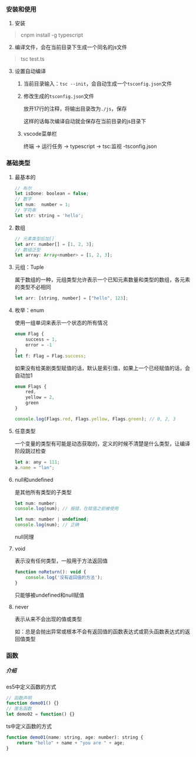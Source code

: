 <!--
 * @Date: 2020-11-09 20:21:24
 * @LastEditors: Lq
 * @LastEditTime: 2020-11-09 21:40:18
 * @FilePath: \learnningNotes\ts\index.md
-->
### 安装和使用

1. 安装
> cnpm install -g typescript

2. 编译文件，会在当前目录下生成一个同名的js文件

> tsc test.ts

3. 设置自动编译

    1. 当前目录输入：`tsc --init`，会自动生成一个`tsconfig.json`文件

    2. 修改生成的`tsconfig.json`文件

        放开17行的注释，将输出目录改为`./js`，保存

        这样的话每次编译自动就会保存在当前目录的js目录下

    3. vscode菜单栏

        终端 -> 运行任务 -> typescript -> tsc:监视 -tsconfig.json

### 基础类型

1. 最基本的
    ```js
    // 布尔
    let isDone: boolean = false;
    // 数字
    let num:  number = 1;
    // 字符串
    let str: string = 'hello';
    ```

2.  数组

    ```js
    // 元素类型后加[]
    let arr: number[] = [1, 2, 3];
    // 数组泛型
    let array: Array<number> = [1, 2, 3];
    ```

3. 元组：Tuple

    属于数组的一种，元组类型允许表示一个已知元素数量和类型的数组，各元素的类型不必相同

    ```js
    let arr: [string, number] = ["hello", 123];
    ```

4. 枚举：enum

    使用一组单词来表示一个状态的所有情况

    ```js
    enum Flag {
        success = 1,
        error = -1
    }
    let f: Flag = Flag.success;
    ```

    如果没有给美剧类型赋值的话，默认是索引值，如果上一个已经赋值的话，会自动加1

    ```js
    enum Flags {
        red,
        yellow = 2,
        green
    }

    console.log(Flags.red, Flags.yellow, Flags.green); // 0, 2, 3
    ```

5. 任意类型

    一个变量的类型有可能是动态获取的，定义的时候不清楚是什么类型，让编译阶段跳过检查

    ```js
    let a: any = 111;
    a.name = "lan";
    ```

6. null和undefined

    是其他所有类型的子类型

    ```js
    let num: number;
    console.log(num); // 报错，在赋值之前被使用

    let num: number | undefined;
    console.log(num); // 正确
    ```

    null同理

7. void

    表示没有任何类型，一般用于方法返回值

    ```js
    function noReturn(): void {
        console.log('没有返回值的方法');
    }
    ```

    只能够被undefined和null赋值

8. never

    表示从来不会出现的值或类型

    如：总是会抛出异常或根本不会有返回值的函数表达式或箭头函数表达式的返回值类型


### 函数

##### 介绍

es5中定义函数的方式

```js
// 函数声明
function demo01() {}
// 匿名函数
let demo02 = function() {}
```

ts中定义函数的方式

```js
function demo01(name: string, age: number): string {
    return "hello" + name + "you are " + age; 
}
```